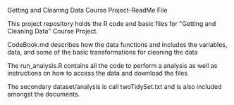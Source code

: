 Getting and Cleaning Data Course Project-ReadMe File

This project repository holds the R code and basic files for "Getting and Cleaning Data" Course Project.

CodeBook.md describes how the data functions and includes the variables, data, and some of the basic transformations
for cleaning the data 

The run_analysis.R contains all the code to perform a analysis as well as instructions on how to access the data and download the files

The secondary dataset/analysis is call twoTidySet.txt and is also included amongst the documents.